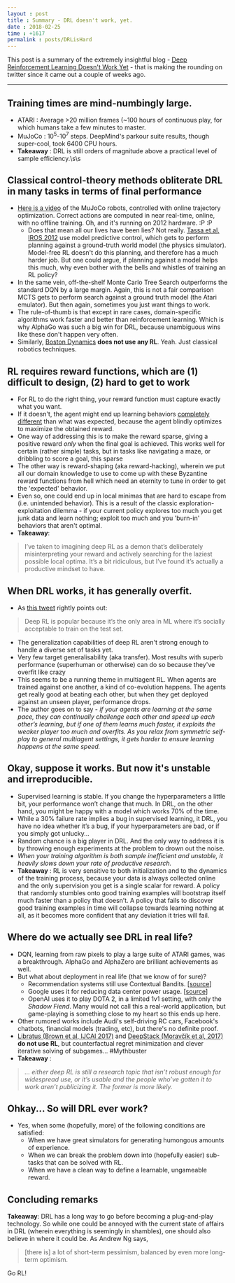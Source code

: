```yaml
---
layout : post
title : Summary - DRL doesn't work, yet.
date : 2018-02-25
time : +1617
permalink : posts/DRLisHard
---
```


This post is a summary of the extremely insightful blog - [Deep Reinforcement Learning Doesn't Work Yet](https://www.alexirpan.com/2018/02/14/rl-hard.html) - that is making the rounding on twitter since it came out a couple of weeks ago.

---

## Training times are mind-numbingly large. 
- ATARI : Average >20 million frames (~100 hours of continuous play, for which humans take a few minutes to master.
- MuJoCo : 10<sup>5</sup>-10<sup>7</sup> steps. DeepMind's parkour suite results, though super-cool, took 6400 CPU hours.
- **Takeaway** : DRL is still orders of magnitude above a practical level of sample efficiency.\s\s 

## Classical control-theory methods obliterate DRL in many tasks in terms of final performance
- [Here is a video](https://www.youtube.com/watch?v=uRVAX_sFT24) of the MuJoCo robots, controlled with online trajectory optimization. Correct actions are computed in near real-time, online, with no offline training. Oh, and it's running on 2012 hardware. :P :P
	- Does that mean all our lives have been lies? Not really. [Tassa et al, IROS 2012](https://homes.cs.washington.edu/~todorov/papers/TassaIROS12.pdf) use model predictive control, which gets to perform planning against a ground-truth world model (the physics simulator). Model-free RL doesn't do this planning, and therefore has a much harder job. But one could argue, if planning against a model helps this much, why even bother with the bells and whistles of training an RL policy? 
- In the same vein, off-the-shelf Monte Carlo Tree Search outperforms the standard DQN by a large margin. Again, this is not a fair comparison MCTS gets to perform search against a ground truth model (the Atari emulator). But then again, sometimes you just want things to work.
- The rule-of-thumb is that except in rare cases, domain-specific algorithms work faster and better than reinforcement learning. Which is why AlphaGo was such a big win for DRL, because unambiguous wins like these don't happen very often.
- Similarly, [Boston Dynamics](https://www.youtube.com/channel/UC7vVhkEfw4nOGp8TyDk7RcQ) **does not use any RL**. Yeah. Just classical robotics techniques.

## RL requires reward functions, which are (1) difficult to design, (2) hard to get to work
- For RL to do the right thing, your reward function must capture exactly what you want. 
- If it doesn't, the agent might end up learning behaviors [completely](https://youtu.be/8QnD8ZM0YCo?t=25) [different](https://www.youtube.com/watch?v=tlOIHko8ySg) than what was expected, because the agent blindly optimizes to maximize the obtained reward.
- One way of addressing this is to make the reward sparse, giving a positive reward *only* when the final goal is achieved. This works well for certain (rather simple) tasks, but in tasks like navigating a maze, or dribbling to score a goal, this sparse 
- The other way is reward-shaping (aka reward-hacking), wherein we put all our domain knowledge to use to come up with these Byzantine reward functions from hell which need an eternity to tune in order to get the 'expected' behavior.    
- Even so, one could end up in local minimas that are hard to escape from (i.e. unintended behavior). This is a result of the classic exploration-exploitation dilemma - if your current policy explores too much you get junk data and learn nothing; exploit too much and you 'burn-in' behaviors that aren't optimal.
- **Takeaway**:
> I’ve taken to imagining deep RL as a demon that’s deliberately misinterpreting your reward and actively searching for the laziest possible local optima. It’s a bit ridiculous, but I’ve found it’s actually a productive mindset to have.    

## When DRL works, it has generally overfit.
- As [this tweet](https://twitter.com/jacobandreas/status/924356906344267776) rightly points out:
> Deep RL is popular because it’s the only area in ML where it’s socially acceptable to train on the test set.
- The generalization capabilities of deep RL aren't strong enough to handle a diverse set of tasks yet.
- Very few target generalisability (aka transfer). Most results with superb performance (superhuman or otherwise) can do so because they've overfit like crazy
- This seems to be a running theme in multiagent RL. When agents are trained against one another, a kind of co-evolution happens. The agents get really good at beating each other, but when they get deployed against an unseen player, performance drops. 
- The author goes on to say - _if your agents are learning at the same pace, they can continually challenge each other and speed up each other’s learning, but if one of them learns much faster, it exploits the weaker player too much and overfits. As you relax from symmetric self-play to general multiagent settings, it gets harder to ensure learning happens at the same speed._

## Okay, suppose it works. But now it's unstable and irreproducible.
- Supervised learning is stable. If you change the hyperparameters a little bit, your performance won’t change that much. In DRL, on the other hand, you might be happy with a model which works 70% of the time. 
- While a 30% failure rate implies a bug in supervised learning, it DRL, you have no idea whether it’s a bug, if your hyperparameters are bad, or if you simply got unlucky...
- Random chance is a big player in DRL. And the only way to address it is by throwing enough experiments at the problem to drown out the noise.
- _When your training algorithm is both sample inefficient and unstable, it heavily slows down your rate of productive research._
- **Takeaway** : RL is very sensitive to both initialization and to the dynamics of the training process, because your data is always collected online and the only supervision you get is a single scalar for reward. A policy that randomly stumbles onto good training examples will bootstrap itself much faster than a policy that doesn’t. A policy that fails to discover good training examples in time will collapse towards learning nothing at all, as it becomes more confident that any deviation it tries will fail.

## Where do we actually see DRL in real life?
- DQN, learning from raw pixels to play a large suite of ATARI games, was a breakthrough. AlphaGo and AlphaZero are brilliant achievements as well. 
- But what about deployment in real life (that we know of for sure)?
	- Recommendation systems still use Contextual Bandits. [[source](https://research.yahoo.com/publications/5863/contextual-bandit-approach-personalized-news-article-recommendation)]
	- Google uses it for reducing data center power usage. [[source](https://deepmind.com/blog/deepmind-ai-reduces-google-data-centre-cooling-bill-40/)]
	- OpenAI uses it to play DOTA 2, in a limited 1v1 setting, with only the _Shadow Fiend_. Many would not call this a real-world application, but game-playing is something close to my heart so this ends up here.
- Other rumored works include Audi's self-driving RC cars, Facebook's chatbots, financial models (trading, etc), but there's no definite proof.
- [Libratus (Brown et al, IJCAI 2017)](https://www.ijcai.org/proceedings/2017/0772.pdf) and [DeepStack (Moravčík et al, 2017)](https://arxiv.org/abs/1701.01724) **do not use RL**, but counterfactual regret minimization and clever iterative solving of subgames... #Mythbuster
- **Takeaway** : 
> _... either deep RL is still a research topic that isn’t robust enough for widespread use, or it’s usable and the people who’ve gotten it to work aren’t publicizing it. The former is more likely._

## Ohkay... So will DRL ever work?
- Yes, when some (hopefully, more) of the following conditions are satisfied:
	- When we have great simulators for generating humongous amounts of experience.
	- When we can break the problem down into (hopefully easier) sub-tasks that can be solved with RL.
	- When we have a clean way to define a learnable, ungameable reward.

## Concluding remarks

**Takeaway**: DRL has a long way to go before becoming a plug-and-play technology. So while one could be annoyed with the current state of affairs in DRL (wherein everything is seemingly in shambles), one should also believe in where it could be. As Andrew Ng says, 
> [there is] a lot of short-term pessimism, balanced by even more long-term optimism.   

 Go RL!
